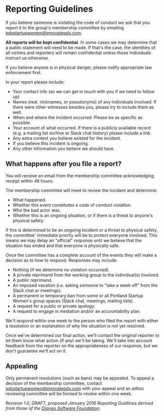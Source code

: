# Reporting Guidelines

If you believe someone is violating the code of conduct we ask that you report it to the group's membership committee by emailing pdxstartupwomen@innovatepdx.com. 

**All reports will be kept confidential.** In some cases we may determine that a public statement will need to be made. If that's the case, the identities of all victims and reporters will remain confidential unless those individuals instruct us otherwise.

If you believe anyone is in physical danger, please notify appropriate law enforcement first. 

In your report please include:

* Your contact info (so we can get in touch with you if we need to follow up)
* Names (real, nicknames, or pseudonyms) of any individuals involved. If there were other witnesses besides you, please try to include them as well.
* When and where the incident occurred. Please be as specific as possible.
* Your account of what occurred. If there is a publicly available record (e.g. a mailing list archive or Slack chat history) please include a link.
* Any extra context you believe existed for the incident.
* If you believe this incident is ongoing.
* Any other information you believe we should have.

## What happens after you file a report?

You will receive an email from the membership committee acknowledging receipt within 48 hours.

The membership committee will meet to review the incident and determine:

* What happened.
* Whether this event constitutes a code of conduct violation.
* Who the bad actor was.
* Whether this is an ongoing situation, or if there is a threat to anyone's physical safety.

If this is determined to be an ongoing incident or a threat to physical safety, the committee' immediate priority will be to protect everyone involved. This means we may delay an "official" response until we believe that the situation has ended and that everyone is physically safe.

Once the committee has a complete account of the events they will make a decision as to how to respond. Responses may include:

* Nothing (if we determine no violation occurred).
* A private reprimand from the working group to the individual(s) involved.
* A public reprimand.
* An imposed vacation (i.e. asking someone to "take a week off" from the Slack chat or meetings).
* A permanent or temporary ban from some or all Portland Startup Women's group spaces (Slack chat, meetings, mailing lists).
* A request for a public or private apology.
* A request to engage in mediation and/or an accountability plan.

We'll respond within one week to the person who filed the report with either a resolution or an explanation of why the situation is not yet resolved.

Once we've determined our final action, we'll contact the original reporter to let them know what action (if any) we'll be taking. We'll take into account feedback from the reporter on the appropriateness of our response, but we don't guarantee we'll act on it.

## Appealing

Only permanent resolutions (such as bans) may be appealed. To appeal a decision of the membership committee, contact pdxstartupwomen@innovatepdx.com with your appeal and an adhoc reviewing committee will be formed to review within one week.

_Revision 1.0, DRAFT, proposed January 2016_
_Reporting Guidlines derived from those of the [Django Software Foundation](https://www.djangoproject.com/conduct/reporting/)._
